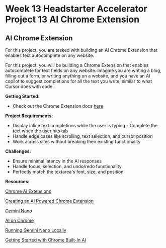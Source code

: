 # Week 13 Headstarter Accelerator Project 13 AI Chrome Extension

## AI Chrome Extension
For this project, you are tasked with building an AI Chrome Extension that enables text autocomplete on any website.

For this project, you will be building a Chrome Extension that enables autocomplete for text fields on any website. Imagine you are writing a blog, filling out a form, or writing anything on a website, and you have an AI copilot to suggest completions for all the text you write, similar to what Cursor does with code.

**Getting Started:**

- Check out the Chrome Extension docs [here]( https://developer.chrome.com/docs/extensions/get-started)

**Project Requirements:**

- ​Display inline text completions while the user is typing
​- Complete the text when the user hits tab
- Handle edge cases like scrolling, text selection, and cursor position
- ​Work across sites without breaking their existing functionality

**Challenges:**

- Ensure minimal latency in the AI responses
- Handle focus, selection, and undo/redo functionality
- Perfectly match the textarea's font, size, and position


**Resources:**

[Chrome AI Extensions](
https://developer.chrome.com/docs/extensions/ai)

[Creating an AI Powered Chrome Extension](
https://medium.com/@intuitionlabs/creating-a-powerful-ai-powered-chrome-extension-a-step-by-step-guide-b0a200955469)

[Gemini Nano](
https://deepmind.google/technologies/gemini/nano/)

[AI on Chrome](
https://developer.chrome.com/docs/ai)

[Running Gemini Nano Locally](
https://huggingface.co/blog/Xenova/run-gemini-nano-in-your-browser)

[Getting Started with Chrome Built-In AI](
https://medium.com/google-cloud/get-started-with-chrome-built-in-ai-access-gemini-nano-model-locally-11bacf235514)





